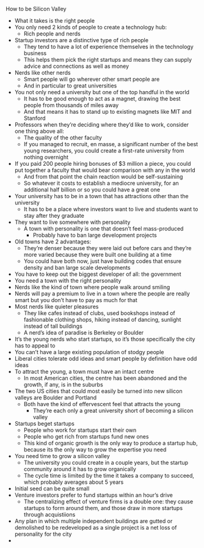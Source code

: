 How to be Silicon Valley

- What it takes is the right people
- You only need 2 kinds of people to create a technology hub:
	- Rich people and nerds
- Startup investors are a distinctive type of rich people
	- They tend to have a lot of experience themselves in the technology business
	- This helps them pick the right startups and means they can supply advice and connections as well as money
- Nerds like other nerds
	- Smart people will go wherever other smart people are
	- And in particular to great universities
- You not only need a university but one of the top handful in the world
	- It has to be good enough to act as a magnet, drawing the best people from thousands of miles away
	- And that means it has to stand up to existing magnets like MIT and Stanford
- Professors when they’re deciding where they’d like to work, consider one thing above all:
	- The quality of the other faculty
	- If you managed to recruit, en masse, a significant number of the best young researchers, you could create a first-rate university from nothing overnight
- If you paid 200 people hiring bonuses of $3 million a piece, you could put together a faculty that would bear comparison with any in the world
	- And from that point the chain reaction would be self-sustaining
	- So whatever it costs to establish a mediocre university, for an additional half billion or so you could have a great one
- Your university has to be in a town that has attractions other than the university
	- It has to be a place where investors want to live and students want to stay after they graduate
- They want to live somewhere with personality
	- A town with personality is one that doesn’t feel mass-produced
		- Probably have to ban large development projects
- Old towns have 2 advantages:
	- They’re denser because they were laid out before cars and they’re more varied because they were built one building at a time
	- You could have both now, just have building codes that ensure density and ban large scale developments
- You have to keep out the biggest developer of all: the government
- You need a town with the right personality
- Nerds like the kind of town where people walk around smiling
- Nerds will pay a premium to live in a town where the people are really smart but you don’t have to pay as much for that
- Most nerds like quieter pleasures
	- They like cafes instead of clubs, used bookshops instead of fashionable clothing shops, hiking instead of dancing, sunlight instead of tall buildings
	- A nerd’s idea of paradise is Berkeley or Boulder
- It’s the young nerds who start startups, so it’s those specifically the city has to appeal to
- You can’t have a large existing population of stodgy people
- Liberal cities tolerate odd ideas and smart people by definition have odd ideas
- To attract the young, a town must have an intact centre
	- In most American cities, the centre has been abandoned and the growth, if any, is in the suburbs
- The two US cities that could most easily be turned into new silicon valleys are Boulder and Portland
	- Both have the kind of effervescent feel that attracts the young
		- They’re each only a great university short of becoming a silicon valley
- Startups beget startups
	- People who work for startups start their own
	- People who get rich from startups fund new ones
	- This kind of organic growth is the only way to produce a startup hub, because its the only way to grow the expertise you need
- You need time to grow a silicon valley
	- The university you could create in a couple years, but the startup community around it has to grow organically
	- The cycle time is limited by the time it takes a company to succeed, which probably averages about 5 years
- Initial seed can be quite small
- Venture investors prefer to fund startups within an hour’s drive
	- The centralizing effect of venture firms is a double one: they cause startups to form around them, and those draw in more startups through acquistiions
- Any plan in which multiple independent buildings are gutted or demolished to be redeveloped as a single project is a net loss of personality for the city
- 

